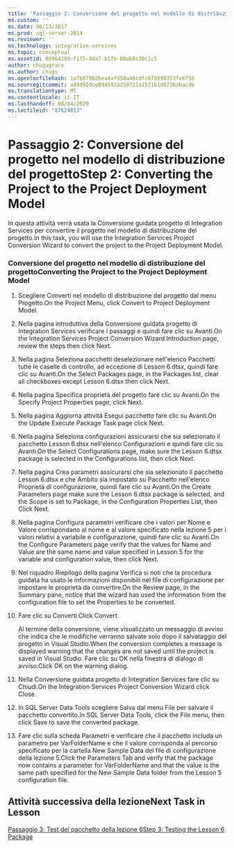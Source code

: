 ```yaml
---
title: 'Passaggio 2: Conversione del progetto nel modello di distribuzione del progetto | Microsoft Docs'
ms.custom: ''
ms.date: 06/13/2017
ms.prod: sql-server-2014
ms.reviewer: ''
ms.technology: integration-services
ms.topic: conceptual
ms.assetid: 80964293-f1f5-4da7-b1fb-00ab8c30c1c5
author: chugugrace
ms.author: chugu
ms.openlocfilehash: 1a7b879b2bea4afd58a48cdfc6f0890353fe6758
ms.sourcegitcommit: ad4d92dce894592a259721a1571b1d8736abacdb
ms.translationtype: MT
ms.contentlocale: it-IT
ms.lasthandoff: 08/04/2020
ms.locfileid: "87624813"
---
```

# <a name="step-2-converting-the-project-to-the-project-deployment-model"></a><span data-ttu-id="4ea32-102">Passaggio 2: Conversione del progetto nel modello di distribuzione del progetto</span><span class="sxs-lookup"><span data-stu-id="4ea32-102">Step 2: Converting the Project to the Project Deployment Model</span></span>
  <span data-ttu-id="4ea32-103">In questa attività verrà usata la Conversione guidata progetto di Integration Services per convertire il progetto nel modello di distribuzione del progetto.</span><span class="sxs-lookup"><span data-stu-id="4ea32-103">In this task, you will use the Integration Services Project Conversion Wizard to convert the project to the Project Deployment Model.</span></span>  
  
### <a name="converting-the-project-to-the-project-deployment-model"></a><span data-ttu-id="4ea32-104">Conversione del progetto nel modello di distribuzione del progetto</span><span class="sxs-lookup"><span data-stu-id="4ea32-104">Converting the Project to the Project Deployment Model</span></span>  
  
1.  <span data-ttu-id="4ea32-105">Scegliere Converti nel modello di distribuzione del progetto dal menu Progetto.</span><span class="sxs-lookup"><span data-stu-id="4ea32-105">On the Project Menu, click Convert to Project Deployment Model.</span></span>  
  
2.  <span data-ttu-id="4ea32-106">Nella pagina introduttiva della Conversione guidata progetto di Integration Services verificare i passaggi e quindi fare clic su Avanti.</span><span class="sxs-lookup"><span data-stu-id="4ea32-106">On the Integration Services Project Conversion Wizard Introduction page, review the steps then click Next.</span></span>  
  
3.  <span data-ttu-id="4ea32-107">Nella pagina Seleziona pacchetti deselezionare nell'elenco Pacchetti tutte le caselle di controllo, ad eccezione di Lesson 6.dtsx, quindi fare clic su Avanti.</span><span class="sxs-lookup"><span data-stu-id="4ea32-107">On the Select Packages page, in the Packages list, clear all checkboxes except Lesson 6.dtsx then click Next.</span></span>  
  
4.  <span data-ttu-id="4ea32-108">Nella pagina Specifica proprietà del progetto fare clic su Avanti.</span><span class="sxs-lookup"><span data-stu-id="4ea32-108">On the Specify Project Properties page, click Next.</span></span>  
  
5.  <span data-ttu-id="4ea32-109">Nella pagina Aggiorna attività Esegui pacchetto fare clic su Avanti.</span><span class="sxs-lookup"><span data-stu-id="4ea32-109">On the Update Execute Package Task page click Next.</span></span>  
  
6.  <span data-ttu-id="4ea32-110">Nella pagina Seleziona configurazioni assicurarsi che sia selezionato il pacchetto Lesson 6.dtsx nell'elenco Configurazioni e quindi fare clic su Avanti.</span><span class="sxs-lookup"><span data-stu-id="4ea32-110">On the Select Configurations page, make sure the Lesson 6.dtsx package is selected in the Configurations list, then click Next.</span></span>  
  
7.  <span data-ttu-id="4ea32-111">Nella pagina Crea parametri assicurarsi che sia selezionato il pacchetto Lesson 6.dtsx e che Ambito sia impostato su Pacchetto nell'elenco Proprietà di configurazione, quindi fare clic su Avanti.</span><span class="sxs-lookup"><span data-stu-id="4ea32-111">On the Create Parameters page make sure the Lesson 6.dtsx package is selected, and the Scope is set to Package, in the Configuration Properties List, then Click Next.</span></span>  
  
8.  <span data-ttu-id="4ea32-112">Nella pagina Configura parametri verificare che i valori per Nome e Valore corrispondano al nome e al valore specificato nella lezione 5 per i valori relativi a variabile e configurazione, quindi fare clic su Avanti.</span><span class="sxs-lookup"><span data-stu-id="4ea32-112">On the Configure Parameters page verify that the values for Name and Value are the same name and value specified in Lesson 5 for the variable and configuration value, then click Next.</span></span>  
  
9. <span data-ttu-id="4ea32-113">Nel riquadro Riepilogo della pagina Verifica si noti che la procedura guidata ha usato le informazioni disponibili nel file di configurazione per impostare le proprietà da convertire.</span><span class="sxs-lookup"><span data-stu-id="4ea32-113">On the Review page, in the Summary pane, notice that the wizard has used the information from the configuration file to set the Properties to be converted.</span></span>  
  
10. <span data-ttu-id="4ea32-114">Fare clic su Converti.</span><span class="sxs-lookup"><span data-stu-id="4ea32-114">Click Convert.</span></span>  
  
     <span data-ttu-id="4ea32-115">Al termine della conversione, viene visualizzato un messaggio di avviso che indica che le modifiche verranno salvate solo dopo il salvataggio del progetto in Visual Studio.</span><span class="sxs-lookup"><span data-stu-id="4ea32-115">When the conversion completes a message is displayed warning that the changes are not saved until the project is saved in Visual Studio.</span></span> <span data-ttu-id="4ea32-116">Fare clic su OK nella finestra di dialogo di avviso.</span><span class="sxs-lookup"><span data-stu-id="4ea32-116">Click OK on the warning dialog.</span></span>  
  
11. <span data-ttu-id="4ea32-117">Nella Conversione guidata progetto di Integration Services fare clic su Chiudi.</span><span class="sxs-lookup"><span data-stu-id="4ea32-117">On the Integration Services Project Conversion Wizard click Close.</span></span>  
  
12. <span data-ttu-id="4ea32-118">In SQL Server Data Tools scegliere Salva dal menu File per salvare il pacchetto convertito.</span><span class="sxs-lookup"><span data-stu-id="4ea32-118">In SQL Server Data Tools, click the File menu, then click Save to save the converted package.</span></span>  
  
13. <span data-ttu-id="4ea32-119">Fare clic sulla scheda Parametri e verificare che il pacchetto includa un parametro per VarFolderName e che il valore corrisponda al percorso specificato per la cartella New Sample Data del file di configurazione della lezione 5.</span><span class="sxs-lookup"><span data-stu-id="4ea32-119">Click the Parameters Tab and verify that the package now contains a parameter for VarFolderName and that the value is the same path specified for the New Sample Data folder from the Lesson 5 configuration file.</span></span>  
  
## <a name="next-task-in-lesson"></a><span data-ttu-id="4ea32-120">Attività successiva della lezione</span><span class="sxs-lookup"><span data-stu-id="4ea32-120">Next Task in Lesson</span></span>  
 [<span data-ttu-id="4ea32-121">Passaggio 3: Test del pacchetto della lezione 6</span><span class="sxs-lookup"><span data-stu-id="4ea32-121">Step 3: Testing the Lesson 6 Package</span></span>](lesson-6-3-testing-the-lesson-6-package.md)  
  
  
